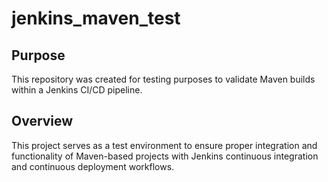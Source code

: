 # jenkins_maven_test

## Purpose

This repository was created for testing purposes to validate Maven builds within a Jenkins CI/CD pipeline.

## Overview

This project serves as a test environment to ensure proper integration and functionality of Maven-based projects with Jenkins continuous integration and continuous deployment workflows.